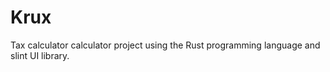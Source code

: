 # Krux
 Tax calculator calculator project using the Rust programming language and slint UI library. 
